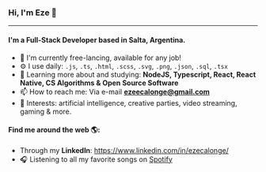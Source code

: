 ### Hi, I'm Eze 👋
---

#### I'm a Full-Stack Developer based in Salta, Argentina.

- 🏢 I'm currently free-lancing, available for any job!
- ⚙️ I use daily: `.js`, `.ts`, `.html`, `.scss`, `.svg`, `.png`, `.json`, `.sql`, `.tsx`
- 🌱 Learning more about and studying: **NodeJS, Typescript, React, React Native, CS Algorithms & Open Source Software**
- 📫 How to reach me: Via e-mail **ezeecalonge@gmail.com**
- 💜 Interests: artificial intelligence, creative parties, video streaming, gaming & more.

#### Find me around the web 🌎:
- Through my **LinkedIn**: <a href="https://www.linkedin.com/in/ezecalonge/">https://www.linkedin.com/in/ezecalonge/</a>
- 🎧 Listening to all my favorite songs on <a href="https://open.spotify.com/user/ezeecalonge">Spotify</a>
